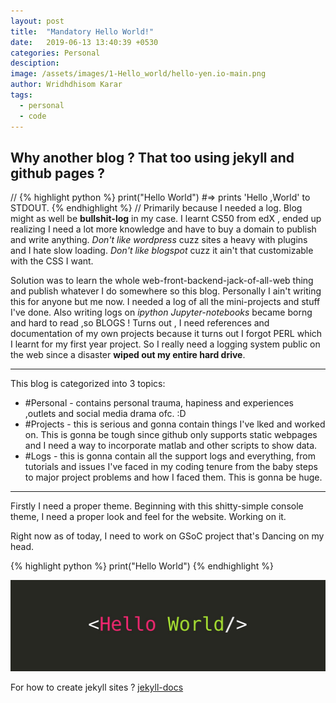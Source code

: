 ```yaml
---
layout: post
title:  "Mandatory Hello World!"
date:   2019-06-13 13:40:39 +0530
categories: Personal
desciption: 
image: /assets/images/1-Hello_world/hello-yen.io-main.png
author: Wridhdhisom Karar
tags: 
  - personal
  - code
---
```

## Why another blog ? That too using jekyll and github pages ?
//
{% highlight python %}
print("Hello World")
#=> prints 'Hello ,World' to STDOUT.
{% endhighlight %}
//
Primarily because I needed a log. Blog might as well be **bullshit-log** in my case. I learnt CS50 from edX , ended up realizing I need a lot more knowledge and have to buy a domain to publish and write anything. 
*Don't like wordpress* cuzz sites a heavy with plugins and I hate slow loading. 
*Don't like blogspot* cuzz it ain't that customizable with the CSS I want. 

Solution was to learn the whole web-front-backend-jack-of-all-web thing and publish whatever I do somewhere so this blog. Personally I ain't writing this for anyone but me now. I needed a log of all the mini-projects and stuff I've done. Also writing logs on _ipython Jupyter-notebooks_ became borng and hard to read ,so BLOGS ! 
  Turns out , I need references and documentation of my own projects because it turns out I forgot PERL which I learnt for my first year project. So I really need a logging system public on the web since a disaster **wiped out my entire hard drive**. 

---

This blog is categorized into 3 topics:
- #Personal - contains personal trauma, hapiness and experiences ,outlets and social media drama ofc. :D
- #Projects - this is serious and gonna contain things I've lked and worked on. This is gonna be tough since github only supports static webpages and I need a way to incorporate matlab and other scripts to show data.
- #Logs - this is gonna contain all the support logs and everything, from tutorials and issues I've faced in my coding tenure from the baby steps to major project problems and how I faced them. This is gonna be huge. 

---
Firstly I need a proper theme. Beginning with this shitty-simple console theme, I need a proper look and feel for the website. Working on it. 


Right now as of today, I need to work on GSoC project that's Dancing on my head.


{% highlight python %}
print("Hello World")
{% endhighlight %}

![Placeholder](/assets/images/1-Hello_world/hello-world.jpeg#full)

For how to create jekyll sites ? 
[jekyll-docs](https://jekyllrb.com/docs/home)

